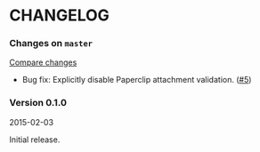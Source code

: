 # CHANGELOG

### Changes on `master`

[Compare changes](https://github.com/codevise/pageflow-chart/compare/v0.1.0...master)

- Bug fix: Explicitly disable Paperclip attachment validation.
  ([#5](https://github.com/codevise/pageflow-chart/pull/5))

### Version 0.1.0

2015-02-03

Initial release.
